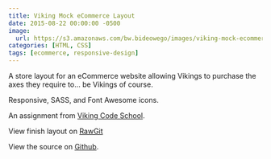 ```yaml
---
title: Viking Mock eCommerce Layout
date: 2015-08-22 00:00:00 -0500
image:
  url: https://s3.amazonaws.com/bw.bideowego/images/viking-mock-ecommerce-layout.png
categories: [HTML, CSS]
tags: [ecommerce, responsive-design]
---
```




A store layout for an eCommerce website allowing Vikings to purchase the axes they require to... be Vikings of course.

Responsive, SASS, and Font Awesome icons.

An assignment from <a href="http://vikingcodeschool.com/">Viking Code School</a>.

View finish layout on <a href="https://rawgit.com/BideoWego/viking-ecommerce-layout/master/index.html" target="_blank">RawGit</a>

View the source on <a href="https://github.com/BideoWego/viking-ecommerce-layout" target="_blank">Github</a>.

&nbsp;


